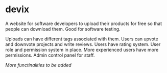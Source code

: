 # devix

A website for software developers to upload their products for free so that people can download them. Good for software testing.

Uploads can have different tags associated with them. 
Users can upvote and downvote projects and write reviews.
Users have rating system.
User role and permission system in place. More experienced users have more permissions.
Admin control panel for staff.

*More functinalities to be added*

